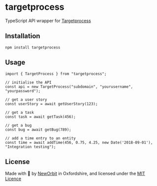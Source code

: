 # targetprocess

TypeScript API wrapper for [Targetprocess](https://www.targetprocess.com/)

## Installation

```
npm install targetprocess
```

## Usage

```
import { TargetProcess } from "targetprocess";

// initialise the API
const api = new TargetProcess("subdomain", "yourusername", "yourpassword");

// get a user story
const userStory = await getUserStory(123);

// get a task
const task = await getTask(456);

// get a bug
const bug = await getBug(789);

// add a time entry to an entity
const time = await addTime(456, 0.75, 4.25, new Date('2018-09-01'), "Integration testing");
```

## License

Made with :sparkling_heart: by [NewOrbit](https://www.neworbit.co.uk/) in Oxfordshire, and licensed under the [MIT Licence](LICENCE)
